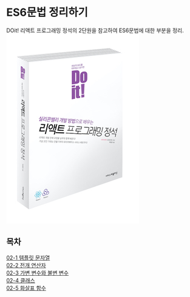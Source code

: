 # ES6문법 정리하기
DOit! 리액트 프로그래밍 정석의 2단원을 참고하여 ES6문법에 대한 부분을 정리.
![reactBook](./images/bookCover.jpg)

## 목차
[02-1 템플릿 문자열](./정리/01_템플릿_문자열.md)<br/>
[02-2 전개 연산자](./정리/02_전개_연산자.md)<br/>
[02-3 가변 변수와 불변 변수](./정리/03_가변변수와_불변변수.md)<br/>
[02-4 클래스](#정리#04_클래스.md)<br/>
[02-5 화살표 함수](#정리#05_화살표_함수.md)<br/>
